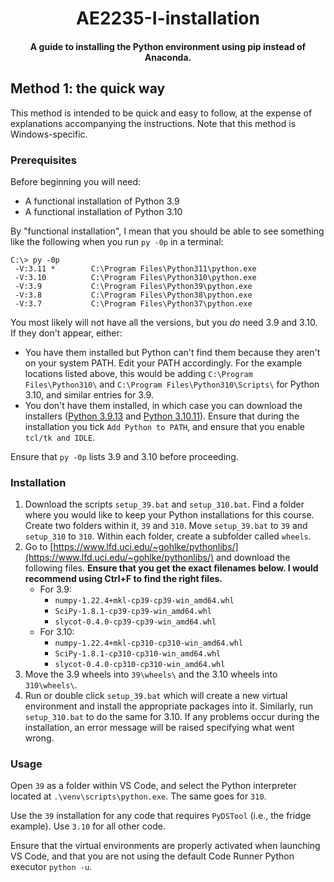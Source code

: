 <h1 align='center'>AE2235-I-installation</h1>
<h4 align='center'>A guide to installing the Python environment using pip instead of Anaconda.</h4>

## Method 1: the quick way

This method is intended to be quick and easy to follow, at the expense of explanations accompanying the instructions. Note that this method is Windows-specific.

### Prerequisites

Before beginning you will need:
- A functional installation of Python 3.9
- A functional installation of Python 3.10

By "functional installation", I mean that you should be able to see something like the following when you run `py -0p` in a terminal:

```
C:\> py -0p
 -V:3.11 *        C:\Program Files\Python311\python.exe
 -V:3.10          C:\Program Files\Python310\python.exe
 -V:3.9           C:\Program Files\Python39\python.exe
 -V:3.8           C:\Program Files\Python38\python.exe
 -V:3.7           C:\Program Files\Python37\python.exe
```

You most likely will not have all the versions, but you *do* need 3.9 and 3.10. If they don't appear, either:
- You have them installed but Python can't find them because they aren't on your system PATH. Edit your PATH accordingly. For the example locations listed above, this would be adding `C:\Program Files\Python310\` and `C:\Program Files\Python310\Scripts\` for Python 3.10, and similar entries for 3.9.
- You don't have them installed, in which case you can download the installers ([Python 3.9.13](https://www.python.org/ftp/python/3.9.13/python-3.9.13-amd64.exe) and [Python 3.10.11](https://www.python.org/ftp/python/3.10.11/python-3.10.11-amd64.exe)). Ensure that during the installation you tick `Add Python to PATH`, and ensure that you enable `tcl/tk and IDLE`.

Ensure that `py -0p` lists 3.9 and 3.10 before proceeding.

### Installation

1. Download the scripts `setup_39.bat` and `setup_310.bat`. Find a folder where you would like to keep your Python installations for this course. Create two folders within it, `39` and `310`. Move `setup_39.bat` to `39` and `setup_310` to `310`. Within each folder, create a subfolder called `wheels`.
2. Go to [https://www.lfd.uci.edu/~gohlke/pythonlibs/](https://www.lfd.uci.edu/~gohlke/pythonlibs/) and download the following files. **Ensure that you get the exact filenames below. I would recommend using Ctrl+F to find the right files.**
    - For 3.9:
      - `numpy‑1.22.4+mkl‑cp39‑cp39‑win_amd64.whl`
      - `SciPy‑1.8.1‑cp39‑cp39‑win_amd64.whl`
      - `slycot‑0.4.0‑cp39‑cp39‑win_amd64.whl`
    - For 3.10:
      - `numpy‑1.22.4+mkl‑cp310‑cp310‑win_amd64.whl`
      - `SciPy‑1.8.1‑cp310‑cp310‑win_amd64.whl`
      - `slycot‑0.4.0‑cp310‑cp310‑win_amd64.whl`
3. Move the 3.9 wheels into `39\wheels\` and the 3.10 wheels into `310\wheels\`.
4. Run or double click `setup_39.bat` which will create a new virtual environment and install the appropriate packages into it. Similarly, run `setup_310.bat` to do the same for 3.10. If any problems occur during the installation, an error message will be raised specifying what went wrong.

### Usage

Open `39` as a folder within VS Code, and select the Python interpreter located at `.\venv\scripts\python.exe`. The same goes for `310`.

Use the `39` installation for any code that requires `PyDSTool` (i.e., the fridge example). Use `3.10` for all other code.

Ensure that the virtual environments are properly activated when launching VS Code, and that you are not using the default Code Runner Python executor `python -u`.
